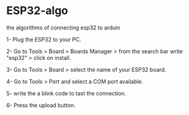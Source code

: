 # ESP32-algo
the algorithms of connecting esp32 to arduin 

1- Plug the ESP32 to your PC.

2- Go to Tools > Board > Boards Manager > from the search bar write "esp32" > click on install.

3- Go to Tools > Board > select the name of your ESP32 board.

4- Go to Tools > Port and select a COM port available.

5- write the a blink code to tast the connection.

6- Press the upload button.
